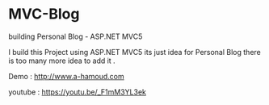 # MVC-Blog
building Personal Blog - ASP.NET MVC5

 I build this Project using ASP.NET MVC5
 its just idea for Personal Blog
 there is too many more idea to add it .

Demo :
http://www.a-hamoud.com

youtube :
https://youtu.be/_F1mM3YL3ek
